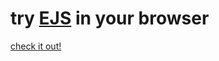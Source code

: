 # try [EJS](https://github.com/visionmedia/ejs) in your browser

[check it out!](https://evanhahn.github.io/try-EJS/)
